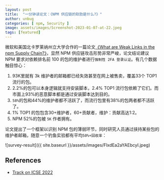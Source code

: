 ```yaml
---
layout: post
title:  "一分钟读论文：《NPM 供应链的软肋是什么?》"
author: unbug
categories: [ npm, Security ]
image: assets/images/Screenshot-2023-01-07-at-22.jpeg
tags: [featured]
---
```

微软和美国北卡罗莱纳州立大学合作的一篇论文[《What are Weak Links in the npm Supply Chain?》][paper1-url]，显然 NPM 供应链攻击形势非常严峻，论文结论建议 NPM 要求对依赖排名前 100 的包的维护者进行`强制性 2FA 登录认证`。有几个数据触目惊心：
1. 93K里就有 3k  维护者的邮箱都已经失效甚至在网上被售卖，覆盖33个 TOP1 流行的包。
2. 2.2%的包可以本身逻辑就支持安装脚本，2.4% TOP1 流行包依赖了它们。而市面上93%的恶意脚本都是通过安装脚本达到目的。
3. `58%`的包和44%的维护者都不活跃了，而流行包里有38%的包两者都不活跃了。
4. 1% TOP1 的包包含30+维护者，60+贡献者，维护：贡献高达1:2。
5. NPM 52%的包被 `5K` 作者拥有。

论文提出了一个框架以识别 NPM 包的薄弱环节，同时研究人员通过挟持某些包的维护者邮箱，随意一个钓鱼实验都有平均`50%+回收率`：

![survey-result]({{ site.baseurl }}/assets/images/FlxdEa2aYAEbcyI.jpeg)


## References
- [Track on ICSE 2022][links-1]


[paper1-url]: https://arxiv.org/pdf/2112.10165.pdf

[links-1]: https://conf.researchr.org/details/icse-2022/icse-2022-seip---software-engineering-in-practice/39/What-are-Weak-Links-in-the-npm-Supply-Chain-#
